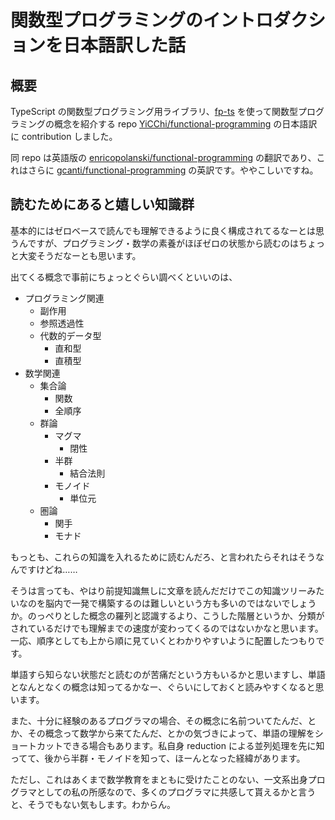 # 関数型プログラミングのイントロダクションを日本語訳した話

## 概要
TypeScript の関数型プログラミング用ライブラリ、[fp-ts](https://gcanti.github.io/fp-ts/) を使って関数型プログラミングの概念を紹介する repo [YiCChi/functional-programming](https://github.com/YiCChi/functional-programming) の日本語訳に contribution しました。

同 repo は英語版の [enricopolanski/functional-programming](https://github.com/enricopolanski/functional-programming) の翻訳であり、これはさらに [gcanti/functional-programming](https://github.com/gcanti/functional-programming) の英訳です。ややこしいですね。

## 読むためにあると嬉しい知識群
基本的にはゼロベースで読んでも理解できるように良く構成されてるなーとは思うんですが、プログラミング・数学の素養がほぼゼロの状態から読むのはちょっと大変そうだなーとも思います。

出てくる概念で事前にちょっとぐらい調べくといいのは、
- プログラミング関連
  - 副作用
  - 参照透過性
  - 代数的データ型
    - 直和型
    - 直積型
- 数学関連
  - 集合論
    - 関数
    - 全順序
  - 群論
    - マグマ
      - 閉性
    - 半群
      - 結合法則
    - モノイド
      - 単位元
  - 圏論
    - 関手
    - モナド
   
もっとも、これらの知識を入れるために読むんだろ、と言われたらそれはそうなんですけどね……  

そうは言っても、やはり前提知識無しに文章を読んだだけでこの知識ツリーみたいなのを脳内で一発で構築するのは難しいという方も多いのではないでしょうか。のっぺりとした概念の羅列と認識するより、こうした階層というか、分類がされているだけでも理解までの速度が変わってくるのではないかなと思います。一応、順序としても上から順に見ていくとわかりやすいように配置したつもりです。

単語すら知らない状態だと読むのが苦痛だという方もいるかと思いますし、単語となんとなくの概念は知ってるかなー、ぐらいにしておくと読みやすくなると思います。

また、十分に経験のあるプログラマの場合、その概念に名前ついてたんだ、とか、その概念って数学から来てたんだ、とかの気づきによって、単語の理解をショートカットできる場合もあります。私自身 reduction による並列処理を先に知ってて、後から半群・モノイドを知って、ほーんとなった経緯があります。

ただし、これはあくまで数学教育をまともに受けたことのない、一文系出身プログラマとしての私の所感なので、多くのプログラマに共感して貰えるかと言うと、そうでもない気もします。わからん。
